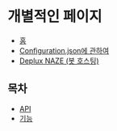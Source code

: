 # 개별적인 페이지
 * [홈](README.MD)
 * [Configuration.json에 관하여](Config/README.MD)
 * [Deplux NAZE (봇 호스팅)](NAZE/README.MD)

## 목차
 * [API]()
 * [기능]()
